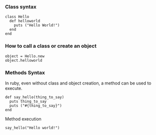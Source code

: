 ### Class syntax
```
class Hello
  def helloworld
    puts ("Hello World!")
  end 
end
```

### How to call a class or create an object
```
object = Hello.new
object.helloworld
```

### Methods Syntax
In ruby, even without class and object creation, a method can be used to execute.
```
def say_hello(thing_to_say)
  puts thing_to_say
  puts ("#{thing_to_say}")
end
```

Method execution
```
say_hello("Hello world!")
```
